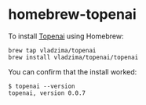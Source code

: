# homebrew-topenai

To install [Topenai](https://github.com/vladzima/topenai) using Homebrew:

    brew tap vladzima/topenai
    brew install vladzima/topenai/topenai

You can confirm that the install worked:

    $ topenai --version
    topenai, version 0.0.7